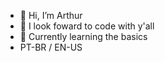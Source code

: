 - 👋 Hi, I’m Arthur
- 👀 I look foward to code with y'all
- 🌱 Currently learning the basics
- PT-BR / EN-US
<!---
ArthurResendeC/ArthurResendeC is a ✨ special ✨ repository because its `README.md` (this file) appears on your GitHub profile.
You can click the Preview link to take a look at your changes.
--->
